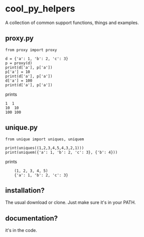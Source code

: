 # cool_py_helpers
A collection of common support functions, things and examples.


## proxy.py

    from proxy import proxy

    d = {'a': 1, 'b': 2, 'c': 3}
    p = proxy(d)
    print(d['a'], p['a'])
    p['a'] = 10
    print(d['a'], p['a'])
    d['a'] = 100
    print(d['a'], p['a'])


prints

    1  1
    10  10
    100 100


## unique.py

    from unique import uniques, uniquem

    print(uniques((1,2,3,4,5,4,3,2,1)))
    print(uniquem({'a': 1, 'b': 2, 'c': 3}, {'b': 4}))

prints

        (1, 2, 3, 4, 5)
        {'a': 1, 'b': 2, 'c': 3}


## installation?

The usual download or clone.  Just make sure it's in your PATH.

## documentation?

it's in the code.

